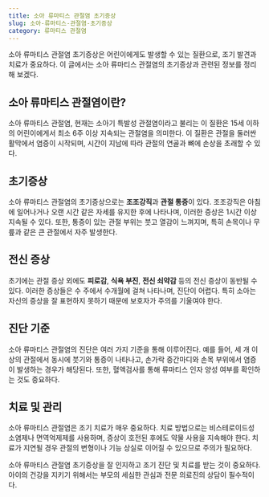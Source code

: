 ```yaml
---
title: 소아 류마티스 관절염 초기증상
slug: 소아-류마티스-관절염-초기증상
category: 류마티스 관절염
---
```


소아 류마티스 관절염 초기증상은 어린이에게도 발생할 수 있는 질환으로, 조기 발견과 치료가 중요하다. 이 글에서는 소아 류마티스 관절염의 초기증상과 관련된 정보를 정리해 보겠다.

## 소아 류마티스 관절염이란?

소아 류마티스 관절염, 현재는 소아기 특발성 관절염이라고 불리는 이 질환은 15세 이하의 어린이에게서 최소 6주 이상 지속되는 관절염을 의미한다. 이 질환은 관절을 둘러싼 활막에서 염증이 시작되며, 시간이 지남에 따라 관절의 연골과 뼈에 손상을 초래할 수 있다.

## 초기증상

소아 류마티스 관절염의 초기증상으로는 **조조강직**과 **관절 통증**이 있다. 조조강직은 아침에 일어나거나 오랜 시간 같은 자세를 유지한 후에 나타나며, 이러한 증상은 1시간 이상 지속될 수 있다. 또한, 통증이 있는 관절 부위는 붓고 열감이 느껴지며, 특히 손목이나 무릎과 같은 큰 관절에서 자주 발생한다.

## 전신 증상

초기에는 관절 증상 외에도 **피로감**, **식욕 부진**, **전신 쇠약감** 등의 전신 증상이 동반될 수 있다. 이러한 증상들은 수 주에서 수개월에 걸쳐 나타나며, 진단이 어렵다. 특히 소아는 자신의 증상을 잘 표현하지 못하기 때문에 보호자가 주의를 기울여야 한다.

## 진단 기준

소아 류마티스 관절염의 진단은 여러 가지 기준을 통해 이루어진다. 예를 들어, 세 개 이상의 관절에서 동시에 붓기와 통증이 나타나고, 손가락 중간마디와 손목 부위에서 염증이 발생하는 경우가 해당된다. 또한, 혈액검사를 통해 류마티스 인자 양성 여부를 확인하는 것도 중요하다.

## 치료 및 관리

소아 류마티스 관절염은 조기 치료가 매우 중요하다. 치료 방법으로는 비스테로이드성 소염제나 면역억제제를 사용하며, 증상이 호전된 후에도 약물 사용을 지속해야 한다. 치료가 지연될 경우 관절의 변형이나 기능 상실로 이어질 수 있으므로 주의가 필요하다.

소아 류마티스 관절염 초기증상을 잘 인지하고 조기 진단 및 치료를 받는 것이 중요하다. 아이의 건강을 지키기 위해서는 부모의 세심한 관심과 전문 의료진의 상담이 필수적이다.